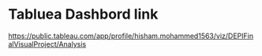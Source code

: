 # Tabluea Dashbord link
https://public.tableau.com/app/profile/hisham.mohammed1563/viz/DEPIFinalVisualProject/Analysis
